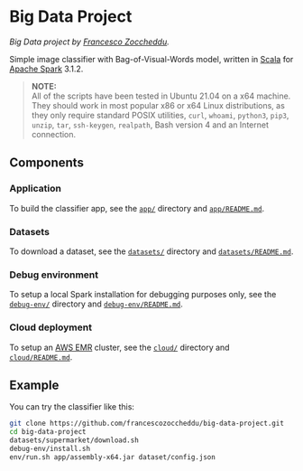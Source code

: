 # Big Data Project
*Big Data project by [Francesco Zoccheddu](https://www.github.com/francescozoccheddu).*

Simple image classifier with Bag-of-Visual-Words model, written in [Scala](https://www.scala-lang.org/) for [Apache Spark](https://spark.apache.org/) 3.1.2.

> **NOTE:**   
All of the scripts have been tested in Ubuntu 21.04 on a x64 machine.  
They should work in most popular x86 or x64 Linux distributions, as they only require standard POSIX utilities, `curl`, `whoami`, `python3`, `pip3`, `unzip`, `tar`, `ssh-keygen`, `realpath`, Bash version 4 and an Internet connection.

## Components

### Application

To build the classifier app, see the [`app/`](app/) directory and [`app/README.md`](app/README.md).

### Datasets

To download a dataset, see the [`datasets/`](datasets/) directory and [`datasets/README.md`](datasets/README.md).

### Debug environment

To setup a local Spark installation for debugging purposes only, see the [`debug-env/`](debug-env/) directory and [`debug-env/README.md`](debug-env/README.md).

### Cloud deployment

To setup an [AWS EMR](https://aws.amazon.com/emr/) cluster, see the [`cloud/`](cloud/) directory and [`cloud/README.md`](cloud/README.md).

## Example

You can try the classifier like this:
```bash
git clone https://github.com/francescozoccheddu/big-data-project.git
cd big-data-project
datasets/supermarket/download.sh
debug-env/install.sh
env/run.sh app/assembly-x64.jar dataset/config.json
```
